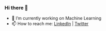 ### Hi there 👋

- 🔭 I’m currently working on Machine Learning
- 📫 How to reach me: [LinkedIn](https://www.linkedin.com/in/tungedng2710) | [Twitter](https://twitter.com/tungedng2710)
<!--
**tungedng2710/tungedng2710** is a ✨ _special_ ✨ repository because its `README.md` (this file) appears on your GitHub profile.

Here are some ideas to get you started:

- 🔭 I’m currently working on ...
- 🌱 I’m currently learning ...
- 👯 I’m looking to collaborate on ...
- 🤔 I’m looking for help with ...
- 💬 Ask me about ...
- 📫 How to reach me: ...
- 😄 Pronouns: ...
- ⚡ Fun fact: ...
-->
